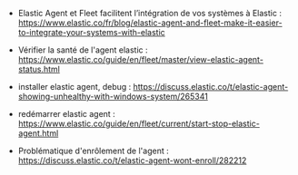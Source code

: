 
- Elastic Agent et Fleet facilitent l’intégration de vos systèmes à Elastic : https://www.elastic.co/fr/blog/elastic-agent-and-fleet-make-it-easier-to-integrate-your-systems-with-elastic

- Vérifier la santé de l'agent elastic : https://www.elastic.co/guide/en/fleet/master/view-elastic-agent-status.html
- installer elastic agent, debug :  https://discuss.elastic.co/t/elastic-agent-showing-unhealthy-with-windows-system/265341
- redémarrer elastic agent : https://www.elastic.co/guide/en/fleet/current/start-stop-elastic-agent.html
- Problématique d'enrôlement de l'agent : https://discuss.elastic.co/t/elastic-agent-wont-enroll/282212
